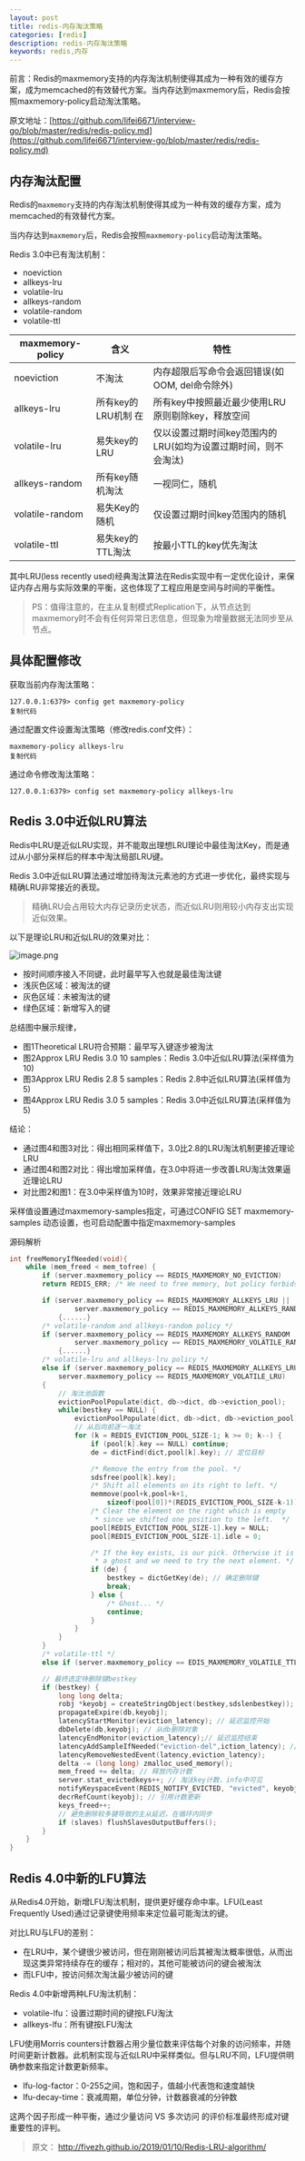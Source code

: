 ```yaml
---
layout: post
title: redis-内存淘汰策略
categories: [redis]
description: redis-内存淘汰策略
keywords: redis,内存
---
```


前言：Redis的maxmemory支持的内存淘汰机制使得其成为一种有效的缓存方案，成为memcached的有效替代方案。当内存达到maxmemory后，Redis会按照maxmemory-policy启动淘汰策略。

原文地址：[https://github.com/lifei6671/interview-go/blob/master/redis/redis-policy.md](https://github.com/lifei6671/interview-go/blob/master/redis/redis-policy.md)

## 内存淘汰配置

Redis的`maxmemory`支持的内存淘汰机制使得其成为一种有效的缓存方案，成为memcached的有效替代方案。

当内存达到`maxmemory`后，Redis会按照`maxmemory-policy`启动淘汰策略。

Redis 3.0中已有淘汰机制：

- noeviction
- allkeys-lru
- volatile-lru
- allkeys-random
- volatile-random
- volatile-ttl



| maxmemory-policy | 含义                   | 特性                                                         |
| ---------------- | ---------------------- | ------------------------------------------------------------ |
| noeviction       | 不淘汰                 | 内存超限后写命令会返回错误(如OOM, del命令除外)               |
| allkeys-lru      | 所有key的LRU机制	在 | 所有key中按照最近最少使用LRU原则剔除key，释放空间            |
| volatile-lru     | 易失key的LRU           | 仅以设置过期时间key范围内的LRU(如均为设置过期时间，则不会淘汰) |
| allkeys-random   | 所有key随机淘汰        | 一视同仁，随机                                               |
| volatile-random  | 易失Key的随机          | 仅设置过期时间key范围内的随机                                |
| volatile-ttl     | 易失key的TTL淘汰       | 按最小TTL的key优先淘汰                                       |

其中LRU(less recently used)经典淘汰算法在Redis实现中有一定优化设计，来保证内存占用与实际效果的平衡，这也体现了工程应用是空间与时间的平衡性。

> PS：值得注意的，在主从复制模式Replication下，从节点达到maxmemory时不会有任何异常日志信息，但现象为增量数据无法同步至从节点。

## 具体配置修改

获取当前内存淘汰策略：

```
127.0.0.1:6379> config get maxmemory-policy
复制代码
```

通过配置文件设置淘汰策略（修改redis.conf文件）：

```
maxmemory-policy allkeys-lru
复制代码
```

通过命令修改淘汰策略：

```
127.0.0.1:6379> config set maxmemory-policy allkeys-lru
```



## Redis 3.0中近似LRU算法


Redis中LRU是近似LRU实现，并不能取出理想LRU理论中最佳淘汰Key，而是通过从小部分采样后的样本中淘汰局部LRU键。


Redis 3.0中近似LRU算法通过增加待淘汰元素池的方式进一步优化，最终实现与精确LRU非常接近的表现。


> 精确LRU会占用较大内存记录历史状态，而近似LRU则用较小内存支出实现近似效果。



以下是理论LRU和近似LRU的效果对比：

![image.png](http://taoey.github.io/assets/images/artcles/2021-02-20-redis-缓存淘汰策略.assets/1597240637819-4bec1e13-82ac-423a-9ecf-46a947e46c88.png)



- 按时间顺序接入不同键，此时最早写入也就是最佳淘汰键
- 浅灰色区域：被淘汰的键
- 灰色区域：未被淘汰的键
- 绿色区域：新增写入的键



总结图中展示规律，



- 图1Theoretical LRU符合预期：最早写入键逐步被淘汰
- 图2Approx LRU Redis 3.0 10 samples：Redis 3.0中近似LRU算法(采样值为10)
- 图3Approx LRU Redis 2.8 5 samples：Redis 2.8中近似LRU算法(采样值为5)
- 图4Approx LRU Redis 3.0 5 samples：Redis 3.0中近似LRU算法(采样值为5)

结论：

- 通过图4和图3对比：得出相同采样值下，3.0比2.8的LRU淘汰机制更接近理论LRU
- 通过图4和图2对比：得出增加采样值，在3.0中将进一步改善LRU淘汰效果逼近理论LRU
- 对比图2和图1：在3.0中采样值为10时，效果非常接近理论LRU



采样值设置通过maxmemory-samples指定，可通过CONFIG SET maxmemory-samples 动态设置，也可启动配置中指定maxmemory-samples 



源码解析

```c
int freeMemoryIfNeeded(void){
    while (mem_freed < mem_tofree) {
        if (server.maxmemory_policy == REDIS_MAXMEMORY_NO_EVICTION)
        return REDIS_ERR; /* We need to free memory, but policy forbids. */

        if (server.maxmemory_policy == REDIS_MAXMEMORY_ALLKEYS_LRU ||
                server.maxmemory_policy == REDIS_MAXMEMORY_ALLKEYS_RANDOM)
            {......}
        /* volatile-random and allkeys-random policy */
        if (server.maxmemory_policy == REDIS_MAXMEMORY_ALLKEYS_RANDOM ||
                server.maxmemory_policy == REDIS_MAXMEMORY_VOLATILE_RANDOM)
            {......}
        /* volatile-lru and allkeys-lru policy */
        else if (server.maxmemory_policy == REDIS_MAXMEMORY_ALLKEYS_LRU ||
            server.maxmemory_policy == REDIS_MAXMEMORY_VOLATILE_LRU)
        {
            // 淘汰池函数
            evictionPoolPopulate(dict, db->dict, db->eviction_pool);
            while(bestkey == NULL) {
                evictionPoolPopulate(dict, db->dict, db->eviction_pool);
                // 从后向前逐一淘汰
                for (k = REDIS_EVICTION_POOL_SIZE-1; k >= 0; k--) {
                    if (pool[k].key == NULL) continue;
                    de = dictFind(dict,pool[k].key); // 定位目标

                    /* Remove the entry from the pool. */
                    sdsfree(pool[k].key);
                    /* Shift all elements on its right to left. */
                    memmove(pool+k,pool+k+1,
                        sizeof(pool[0])*(REDIS_EVICTION_POOL_SIZE-k-1));
                    /* Clear the element on the right which is empty
                     * since we shifted one position to the left.  */
                    pool[REDIS_EVICTION_POOL_SIZE-1].key = NULL;
                    pool[REDIS_EVICTION_POOL_SIZE-1].idle = 0;

                    /* If the key exists, is our pick. Otherwise it is
                     * a ghost and we need to try the next element. */
                    if (de) {
                        bestkey = dictGetKey(de); // 确定删除键
                        break;
                    } else {
                        /* Ghost... */
                        continue;
                    }
                }
            }
        }
        /* volatile-ttl */
        else if (server.maxmemory_policy == EDIS_MAXMEMORY_VOLATILE_TTL) {......}

        // 最终选定待删除键bestkey
        if (bestkey) {
            long long delta;
            robj *keyobj = createStringObject(bestkey,sdslenbestkey)); // 目标对象
            propagateExpire(db,keyobj);
            latencyStartMonitor(eviction_latency); // 延迟监控开始
            dbDelete(db,keyobj); // 从db删除对象
            latencyEndMonitor(eviction_latency);// 延迟监控结束
            latencyAddSampleIfNeeded("eviction-del",iction_latency); // 延迟采样
            latencyRemoveNestedEvent(latency,eviction_latency);
            delta -= (long long) zmalloc_used_memory();
            mem_freed += delta; // 释放内存计数
            server.stat_evictedkeys++; // 淘汰key计数，info中可见
            notifyKeyspaceEvent(REDIS_NOTIFY_EVICTED, "evicted", keyobj, db->id); // 事件通知
            decrRefCount(keyobj); // 引用计数更新
            keys_freed++;
            // 避免删除较多键导致的主从延迟，在循环内同步
            if (slaves) flushSlavesOutputBuffers();
        }
    }
}
```



## Redis 4.0中新的LFU算法

从Redis4.0开始，新增LFU淘汰机制，提供更好缓存命中率。LFU(Least Frequently Used)通过记录键使用频率来定位最可能淘汰的键。

对比LRU与LFU的差别：

- 在LRU中，某个键很少被访问，但在刚刚被访问后其被淘汰概率很低，从而出现这类异常持续存在的缓存；相对的，其他可能被访问的键会被淘汰
- 而LFU中，按访问频次淘汰最少被访问的键

Redis 4.0中新增两种LFU淘汰机制：

- volatile-lfu：设置过期时间的键按LFU淘汰
- allkeys-lfu：所有键按LFU淘汰

LFU使用Morris counters计数器占用少量位数来评估每个对象的访问频率，并随时间更新计数器。此机制实现与近似LRU中采样类似。但与LRU不同，LFU提供明确参数来指定计数更新频率。

- lfu-log-factor：0-255之间，饱和因子，值越小代表饱和速度越快
- lfu-decay-time：衰减周期，单位分钟，计数器衰减的分钟数

这两个因子形成一种平衡，通过少量访问 VS 多次访问 的评价标准最终形成对键重要性的评判。

> 原文： http://fivezh.github.io/2019/01/10/Redis-LRU-algorithm/